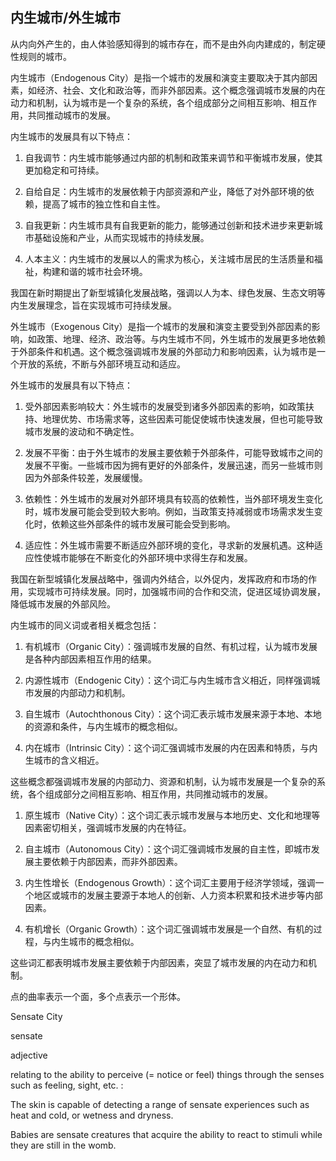 ## 内生城市/外生城市

从内向外产生的，由人体验感知得到的城市存在，而不是由外向内建成的，制定硬性规则的城市。

内生城市（Endogenous City）是指一个城市的发展和演变主要取决于其内部因素，如经济、社会、文化和政治等，而非外部因素。这个概念强调城市发展的内在动力和机制，认为城市是一个复杂的系统，各个组成部分之间相互影响、相互作用，共同推动城市的发展。

内生城市的发展具有以下特点：

1. 自我调节：内生城市能够通过内部的机制和政策来调节和平衡城市发展，使其更加稳定和可持续。

2. 自给自足：内生城市的发展依赖于内部资源和产业，降低了对外部环境的依赖，提高了城市的独立性和自主性。

3. 自我更新：内生城市具有自我更新的能力，能够通过创新和技术进步来更新城市基础设施和产业，从而实现城市的持续发展。

4. 人本主义：内生城市的发展以人的需求为核心，关注城市居民的生活质量和福祉，构建和谐的城市社会环境。

我国在新时期提出了新型城镇化发展战略，强调以人为本、绿色发展、生态文明等内生发展理念，旨在实现城市可持续发展。

外生城市（Exogenous City）是指一个城市的发展和演变主要受到外部因素的影响，如政策、地理、经济、政治等。与内生城市不同，外生城市的发展更多地依赖于外部条件和机遇。这个概念强调城市发展的外部动力和影响因素，认为城市是一个开放的系统，不断与外部环境互动和适应。

外生城市的发展具有以下特点：

1. 受外部因素影响较大：外生城市的发展受到诸多外部因素的影响，如政策扶持、地理优势、市场需求等，这些因素可能促使城市快速发展，但也可能导致城市发展的波动和不确定性。

2. 发展不平衡：由于外生城市的发展主要依赖于外部条件，可能导致城市之间的发展不平衡。一些城市因为拥有更好的外部条件，发展迅速，而另一些城市则因为外部条件较差，发展缓慢。

3. 依赖性：外生城市的发展对外部环境具有较高的依赖性，当外部环境发生变化时，城市发展可能会受到较大影响。例如，当政策支持减弱或市场需求发生变化时，依赖这些外部条件的城市发展可能会受到影响。

4. 适应性：外生城市需要不断适应外部环境的变化，寻求新的发展机遇。这种适应性使城市能够在不断变化的外部环境中求得生存和发展。

我国在新型城镇化发展战略中，强调内外结合，以外促内，发挥政府和市场的作用，实现城市可持续发展。同时，加强城市间的合作和交流，促进区域协调发展，降低城市发展的外部风险。

内生城市的同义词或者相关概念包括：

1. 有机城市（Organic City）：强调城市发展的自然、有机过程，认为城市发展是各种内部因素相互作用的结果。

2. 内源性城市（Endogenic City）：这个词汇与内生城市含义相近，同样强调城市发展的内部动力和机制。

3. 自生城市（Autochthonous City）：这个词汇表示城市发展来源于本地、本地的资源和条件，与内生城市的概念相似。

4. 内在城市（Intrinsic City）：这个词汇强调城市发展的内在因素和特质，与内生城市的含义相近。

这些概念都强调城市发展的内部动力、资源和机制，认为城市发展是一个复杂的系统，各个组成部分之间相互影响、相互作用，共同推动城市的发展。

1. 原生城市（Native City）：这个词汇表示城市发展与本地历史、文化和地理等因素密切相关，强调城市发展的内在特征。

2. 自主城市（Autonomous City）：这个词汇强调城市发展的自主性，即城市发展主要依赖于内部因素，而非外部因素。

3. 内生性增长（Endogenous Growth）：这个词汇主要用于经济学领域，强调一个地区或城市的发展主要源于本地人的创新、人力资本积累和技术进步等内部因素。

4. 有机增长（Organic Growth）：这个词汇强调城市发展是一个自然、有机的过程，与内生城市的概念相似。

这些词汇都表明城市发展主要依赖于内部因素，突显了城市发展的内在动力和机制。

点的曲率表示一个面，多个点表示一个形体。

Sensate City

sensate

adjective

relating to the ability to perceive (= notice or feel) things through the senses such as feeling, sight, etc. :

The skin is capable of detecting a range of sensate experiences such as heat and cold, or wetness and dryness.

Babies are sensate creatures that acquire the ability to react to stimuli while they are still in the womb.